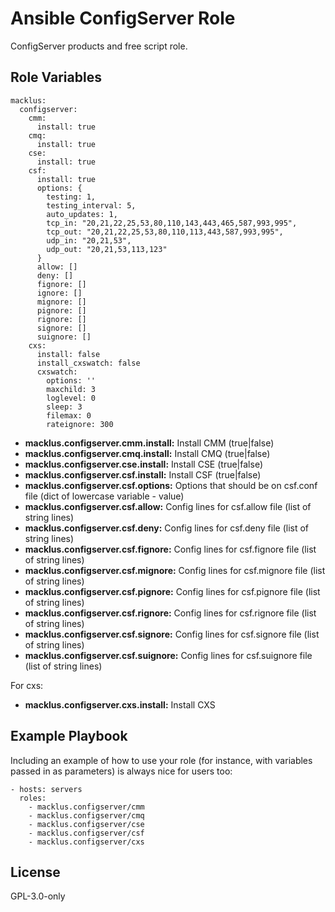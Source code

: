 Ansible ConfigServer Role
=========================

ConfigServer products and free script role.

Role Variables
--------------

    macklus:
      configserver:
        cmm:
          install: true
        cmq:
          install: true
        cse:
          install: true
        csf:
          install: true
          options: {
            testing: 1,
            testing_interval: 5,
            auto_updates: 1,
            tcp_in: "20,21,22,25,53,80,110,143,443,465,587,993,995",
            tcp_out: "20,21,22,25,53,80,110,113,443,587,993,995",
            udp_in: "20,21,53",
            udp_out: "20,21,53,113,123"
          }
          allow: []      
          deny: []
          fignore: []
          ignore: []
          mignore: []
          pignore: []
          rignore: []
          signore: []
          suignore: []
        cxs:
          install: false
          install_cxswatch: false
          cxswatch:
            options: ''
            maxchild: 3
            loglevel: 0
            sleep: 3
            filemax: 0
            rateignore: 300
* **macklus.configserver.cmm.install:** Install CMM (true|false)
* **macklus.configserver.cmq.install:** Install CMQ (true|false)
* **macklus.configserver.cse.install:** Install CSE (true|false)
* **macklus.configserver.csf.install:** Install CSF (true|false)
* **macklus.configserver.csf.options:** Options that should be on csf.conf file (dict of lowercase variable - value)
* **macklus.configserver.csf.allow:** Config lines for csf.allow file (list of string lines)
* **macklus.configserver.csf.deny:** Config lines for csf.deny file (list of string lines)
* **macklus.configserver.csf.fignore:** Config lines for csf.fignore file (list of string lines)
* **macklus.configserver.csf.mignore:** Config lines for csf.mignore file (list of string lines)
* **macklus.configserver.csf.pignore:** Config lines for csf.pignore file (list of string lines)
* **macklus.configserver.csf.rignore:** Config lines for csf.rignore file (list of string lines)
* **macklus.configserver.csf.signore:** Config lines for csf.signore file (list of string lines)
* **macklus.configserver.csf.suignore:** Config lines for csf.suignore file (list of string lines)

For cxs:
* **macklus.configserver.cxs.install:** Install CXS

Example Playbook
----------------

Including an example of how to use your role (for instance, with variables passed in as parameters) is always nice for users too:

    - hosts: servers
      roles:
        - macklus.configserver/cmm
        - macklus.configserver/cmq
        - macklus.configserver/cse
        - macklus.configserver/csf
        - macklus.configserver/cxs

License
-------

GPL-3.0-only